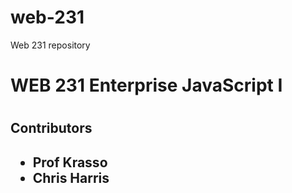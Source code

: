 # web-231
Web 231 repository
<h1>WEB 231 Enterprise JavaScript I<h1>
<h2>Contributors<h2>
<ul>
<li>Prof Krasso</li>
<li>Chris Harris</li>
</ul>
